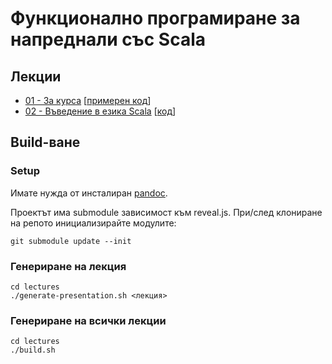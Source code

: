 # Функционално програмиране за напреднали със Scala

## Лекции

- [01 - За курса](https://scala-fmi.github.io/scala-fmi-2019/lectures/01-intro.html) \[[примерен код](lectures/examples/01-intro)\]
- [02 - Въведение в езика Scala](https://scala-fmi.github.io/scala-fmi-2019/lectures/02-scala-intro.html) \[[код](lectures/02-scala-intro-code.txt)\]

## Build-ване

### Setup

Имате нужда от инсталиран [pandoc](https://pandoc.org/installing.html).

Проектът има submodule зависимост към reveal.js. При/след клониране на репото инициализирайте модулите:

    git submodule update --init

### Генериране на лекция

    cd lectures
    ./generate-presentation.sh <лекция>

### Генериране на всички лекции

    cd lectures
    ./build.sh
